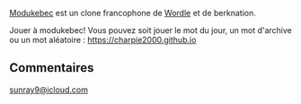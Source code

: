 
[Modukebec](https://charpie2000.github.io) est un clone francophone de [Wordle](https://www.powerlanguage.co.uk/wordle/) et de berknation.

Jouer à modukebec! Vous pouvez soit jouer le mot du jour, un mot d'archive ou un mot aléatoire : https://charpie2000.github.io




## Commentaires

[sunray9@icloud.com](mailto:sunray9@icloud.com?subject=Commentaire)
